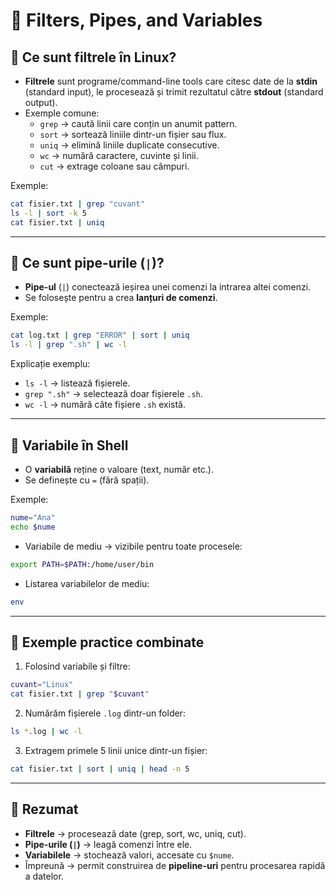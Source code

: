 # 📘 Filters, Pipes, and Variables

## 🔹 Ce sunt filtrele în Linux?
- **Filtrele** sunt programe/command-line tools care citesc date de la **stdin** (standard input), le procesează și trimit rezultatul către **stdout** (standard output).
- Exemple comune:
  - `grep` → caută linii care conțin un anumit pattern.
  - `sort` → sortează liniile dintr-un fișier sau flux.
  - `uniq` → elimină liniile duplicate consecutive.
  - `wc` → numără caractere, cuvinte și linii.
  - `cut` → extrage coloane sau câmpuri.

Exemple:
```bash
cat fisier.txt | grep "cuvant"
ls -l | sort -k 5
cat fisier.txt | uniq
```

---

## 🔹 Ce sunt pipe-urile (`|`)?
- **Pipe-ul** (`|`) conectează ieșirea unei comenzi la intrarea altei comenzi.  
- Se folosește pentru a crea **lanțuri de comenzi**.

Exemple:
```bash
cat log.txt | grep "ERROR" | sort | uniq
ls -l | grep ".sh" | wc -l
```

Explicație exemplu:
- `ls -l` → listează fișierele.
- `grep ".sh"` → selectează doar fișierele `.sh`.
- `wc -l` → numără câte fișiere `.sh` există.

---

## 🔹 Variabile în Shell
- O **variabilă** reține o valoare (text, număr etc.).  
- Se definește cu `=` (fără spații).

Exemple:
```bash
nume="Ana"
echo $nume
```

- Variabile de mediu → vizibile pentru toate procesele:
```bash
export PATH=$PATH:/home/user/bin
```

- Listarea variabilelor de mediu:
```bash
env
```

---

## 🔹 Exemple practice combinate
1. Folosind variabile și filtre:
```bash
cuvant="Linux"
cat fisier.txt | grep "$cuvant"
```

2. Numărăm fișierele `.log` dintr-un folder:
```bash
ls *.log | wc -l
```

3. Extragem primele 5 linii unice dintr-un fișier:
```bash
cat fisier.txt | sort | uniq | head -n 5
```

---

## 🔹 Rezumat
- **Filtrele** → procesează date (grep, sort, wc, uniq, cut).  
- **Pipe-urile (`|`)** → leagă comenzi între ele.  
- **Variabilele** → stochează valori, accesate cu `$nume`.  
- Împreună → permit construirea de **pipeline-uri** pentru procesarea rapidă a datelor.
